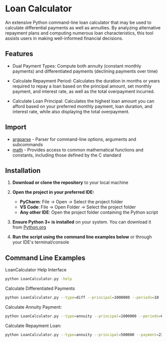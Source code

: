 # Loan Calculator

 An extensive Python command-line loan calculator that may be used to calculate differential payments as well as annuities.  By analyzing alternative repayment plans and computing numerous loan characteristics, this tool assists users in making well-informed financial decisions.

## Features

- Dual Payment Types: Compute both annuity (constant monthly payments) and differentiated payments (declining payments over time)

- Calculate Repayment Period: Calculates the duration in months or years required to repay a loan based on the principal amount, set monthly payment, and interest rate, as well as the total overpayment incurred.

- Calculate Loan Principal: Calculates the highest loan amount you can afford based on your preferred monthly payment, loan duration, and interest rate, while also displaying the total overpayment.

## Import

- [argparse](https://docs.python.org/3/library/argparse) - Parser for command-line options, arguments and subcommands
- [math](https://docs.python.org/3/library/math.html) - Provides access to common mathematical functions and constants, including those defined by the C standard


## Installation
1. **Download or clone the repository** to your local machine
2. **Open the project in your preferred IDE:**
   - **PyCharm**: File → Open → Select the project folder
   - **VS Code**: File → Open Folder → Select the project folder  
   - **Any other IDE**: Open the project folder containing the Python script

3. **Ensure Python 3+ is installed** on your system. You can download it from [Python.org](https://www.python.org/downloads/)
4. **Run the script using the command line examples below** or through your IDE's terminal/console

## Command Line Examples
LoanCalculator Help Interface
```sh
python LoanCalculator.py -help
```


Calculate Differentiated Payments
```sh
python LoanCalculator.py --type=diff --principal=1000000 --periods=10 --interest=10 
```

Calculate Annuity Payment:
```sh
python LoanCalculator.py --type=annuity --principal=1000000 --periods=60 --interest=10
```

Calculate Repayment Loan:
```sh
python LoanCalculator.py --type=annuity --principal=500000 --payment=23000 --interest=7.8
```

